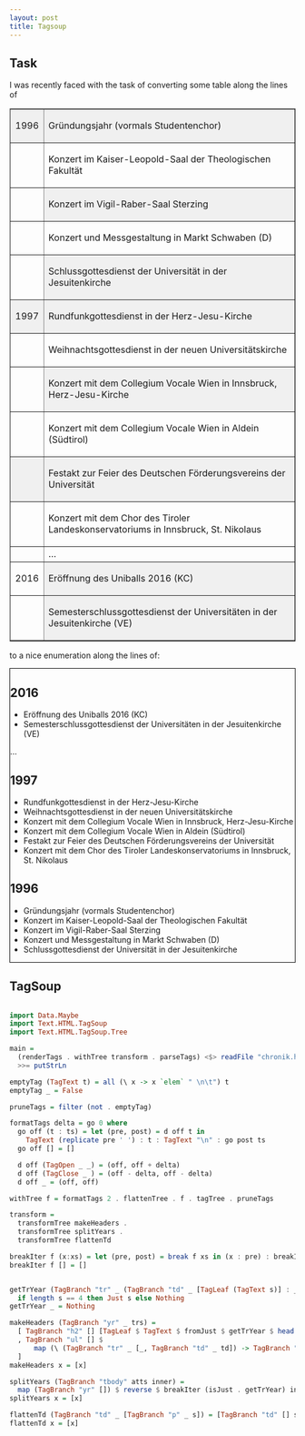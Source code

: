 ```yaml
---
layout: post
title: Tagsoup
---
```


Task
----

I was recently faced with the task of converting some table along the lines of

<table border="1" cellspacing="0">
<tbody>
<tr>
<td bgcolor="#f0f0f0">
<p>1996</p>
</td>
<td bgcolor="#f0f0f0">
<p>Gründungsjahr (vormals Studentenchor)</p>
</td>
</tr>
<tr>
<td> </td>
<td>
<p>Konzert im Kaiser-Leopold-Saal der Theologischen Fakultät</p>
</td>
</tr>
<tr>
<td> </td>
<td bgcolor="#f0f0f0">
<p>Konzert im Vigil-Raber-Saal Sterzing</p>
</td>
</tr>
<tr>
<td> </td>
<td>
<p>Konzert und Messgestaltung in Markt Schwaben (D)</p>
</td>
</tr>
<tr>
<td> </td>
<td bgcolor="#f0f0f0">
<p>Schlussgottesdienst der Universität in der Jesuitenkirche</p>
</td>
</tr>
<tr>
<td bgcolor="#f0f0f0">
<p>1997</p>
</td>
<td bgcolor="#f0f0f0">
<p>Rundfunkgottesdienst in der Herz-Jesu-Kirche</p>
</td>
</tr>
<tr>
<td> </td>
<td>
<p>Weihnachtsgottesdienst in der neuen Universitätskirche</p>
</td>
</tr>
<tr>
<td> </td>
<td bgcolor="#f0f0f0">
<p>Konzert mit dem Collegium Vocale Wien in Innsbruck, Herz-Jesu-Kirche</p>
</td>
</tr>
<tr>
<td> </td>
<td>
<p>Konzert mit dem Collegium Vocale Wien in Aldein (Südtirol)</p>
</td>
</tr>
<tr>
<td bgcolor="#f0f0f0"> </td>
<td bgcolor="#f0f0f0">
<p>Festakt zur Feier des Deutschen Förderungsvereins der Universität</p>
</td>
</tr>
<tr>
<td> </td>
<td>
<p>Konzert mit dem Chor des Tiroler Landeskonservatoriums in Innsbruck, St. Nikolaus</p>
</td>
</tr>

<tr>
<td>
</td>
<td>
&#8230;
</td>
</tr>


<tr>
<td>2016</td>
<td bgcolor="#f0f0f0" valign="top">
<p>Eröffnung des Uniballs 2016 (KC)</p>
</td>
</tr>
<tr>
<td valign="top"> </td>
<td bgcolor="#f0f0f0" valign="top">
<p>Semesterschlussgottesdienst der Universitäten in der Jesuitenkirche (VE)</p>
</td>
</tr>
</tbody>
</table>

to a nice enumeration along the lines of:

<div style="border:1px solid black;">
<h2>
2016
</h2>
<ul>
<li>
Eröffnung des Uniballs 2016 (KC)
</li>
<li>
Semesterschlussgottesdienst der Universitäten in der Jesuitenkirche (VE)
</li>
</ul>
...
<h2>
1997
</h2>
<ul>
<li>
Rundfunkgottesdienst in der Herz-Jesu-Kirche
</li>
<li>
Weihnachtsgottesdienst in der neuen Universitätskirche
</li>
<li>
Konzert mit dem Collegium Vocale Wien in Innsbruck, Herz-Jesu-Kirche
</li>
<li>
Konzert mit dem Collegium Vocale Wien in Aldein (Südtirol)
</li>
<li>
Festakt zur Feier des Deutschen Förderungsvereins der Universität
</li>
<li>
Konzert mit dem Chor des Tiroler Landeskonservatoriums in Innsbruck, St. Nikolaus
</li>
</ul>
<h2>
1996
</h2>
<ul>
<li>
Gründungsjahr (vormals Studentenchor)
</li>
<li>
Konzert im Kaiser-Leopold-Saal der Theologischen Fakultät
</li>
<li>
Konzert im Vigil-Raber-Saal Sterzing
</li>
<li>
Konzert und Messgestaltung in Markt Schwaben (D)
</li>
<li>
Schlussgottesdienst der Universität in der Jesuitenkirche
</li>
</ul>
</div>


TagSoup
-------


~~~ haskell

import Data.Maybe
import Text.HTML.TagSoup
import Text.HTML.TagSoup.Tree

main =
  (renderTags . withTree transform . parseTags) <$> readFile "chronik.html"
  >>= putStrLn

emptyTag (TagText t) = all (\ x -> x `elem` " \n\t") t
emptyTag _ = False

pruneTags = filter (not . emptyTag)

formatTags delta = go 0 where
  go off (t : ts) = let (pre, post) = d off t in
    TagText (replicate pre ' ') : t : TagText "\n" : go post ts
  go off [] = []

  d off (TagOpen _ _) = (off, off + delta)
  d off (TagClose _ ) = (off - delta, off - delta)
  d off _ = (off, off)

withTree f = formatTags 2 . flattenTree . f . tagTree . pruneTags

transform =
  transformTree makeHeaders .
  transformTree splitYears .
  transformTree flattenTd

breakIter f (x:xs) = let (pre, post) = break f xs in (x : pre) : breakIter f post
breakIter f [] = []


getTrYear (TagBranch "tr" _ (TagBranch "td" _ [TagLeaf (TagText s)] : _)) =
  if length s == 4 then Just s else Nothing
getTrYear _ = Nothing

makeHeaders (TagBranch "yr" _ trs) =
  [ TagBranch "h2" [] [TagLeaf $ TagText $ fromJust $ getTrYear $ head trs]
  , TagBranch "ul" [] $
      map (\ (TagBranch "tr" _ [_, TagBranch "td" _ td]) -> TagBranch "li" [] td) trs
  ]
makeHeaders x = [x]

splitYears (TagBranch "tbody" atts inner) =
  map (TagBranch "yr" []) $ reverse $ breakIter (isJust . getTrYear) inner
splitYears x = [x]

flattenTd (TagBranch "td" _ [TagBranch "p" _ s]) = [TagBranch "td" [] s]
flattenTd x = [x]
~~~
